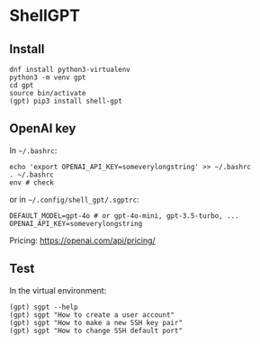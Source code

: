 # ShellGPT

## Install

```
dnf install python3-virtualenv
python3 -m venv gpt
cd gpt
source bin/activate
(gpt) pip3 install shell-gpt
```

## OpenAI key

In `~/.bashrc`:
```
echo 'export OPENAI_API_KEY=someverylongstring' >> ~/.bashrc
. ~/.bashrc
env # check
```
or in `~/.config/shell_gpt/.sgptrc`:
```
DEFAULT_MODEL=gpt-4o # or gpt-4o-mini, gpt-3.5-turbo, ...
OPENAI_API_KEY=someverylongstring
```

Pricing: https://openai.com/api/pricing/

## Test

In the virtual environment:
```
(gpt) sgpt --help
(gpt) sgpt "How to create a user account"
(gpt) sgpt "How to make a new SSH key pair"
(gpt) sgpt "How to change SSH default port"
```
